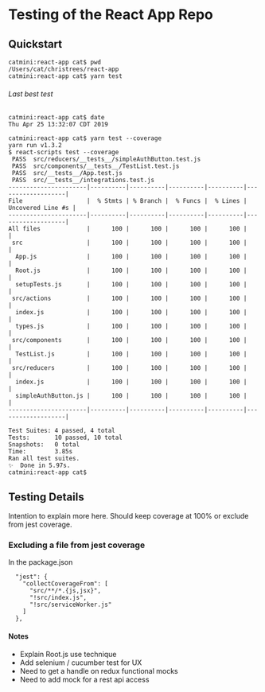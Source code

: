# Testing of the React App Repo

## Quickstart

```
catmini:react-app cat$ pwd
/Users/cat/christrees/react-app
catmini:react-app cat$ yarn test
```

###### Last best test

```
catmini:react-app cat$ date
Thu Apr 25 13:32:07 CDT 2019

catmini:react-app cat$ yarn test --coverage
yarn run v1.3.2
$ react-scripts test --coverage
 PASS  src/reducers/__tests__/simpleAuthButton.test.js
 PASS  src/components/__tests__/TestList.test.js
 PASS  src/__tests__/App.test.js
 PASS  src/__tests__/integrations.test.js
----------------------|----------|----------|----------|----------|-------------------|
File                  |  % Stmts | % Branch |  % Funcs |  % Lines | Uncovered Line #s |
----------------------|----------|----------|----------|----------|-------------------|
All files             |      100 |      100 |      100 |      100 |                   |
 src                  |      100 |      100 |      100 |      100 |                   |
  App.js              |      100 |      100 |      100 |      100 |                   |
  Root.js             |      100 |      100 |      100 |      100 |                   |
  setupTests.js       |      100 |      100 |      100 |      100 |                   |
 src/actions          |      100 |      100 |      100 |      100 |                   |
  index.js            |      100 |      100 |      100 |      100 |                   |
  types.js            |      100 |      100 |      100 |      100 |                   |
 src/components       |      100 |      100 |      100 |      100 |                   |
  TestList.js         |      100 |      100 |      100 |      100 |                   |
 src/reducers         |      100 |      100 |      100 |      100 |                   |
  index.js            |      100 |      100 |      100 |      100 |                   |
  simpleAuthButton.js |      100 |      100 |      100 |      100 |                   |
----------------------|----------|----------|----------|----------|-------------------|

Test Suites: 4 passed, 4 total
Tests:       10 passed, 10 total
Snapshots:   0 total
Time:        3.85s
Ran all test suites.
✨  Done in 5.97s.
catmini:react-app cat$ 
```

## Testing Details

Intention to explain more here.  Should keep coverage at 100% or exclude from jest coverage.

### Excluding a file from jest coverage
In the package.json
```
  "jest": {
    "collectCoverageFrom": [
      "src/**/*.{js,jsx}",
      "!src/index.js",
      "!src/serviceWorker.js"
    ]
  },
```

#### Notes
- Explain Root.js use technique
- Add selenium / cucumber test for UX
- Need to get a handle on redux functional mocks
- Need to add mock for a rest api access